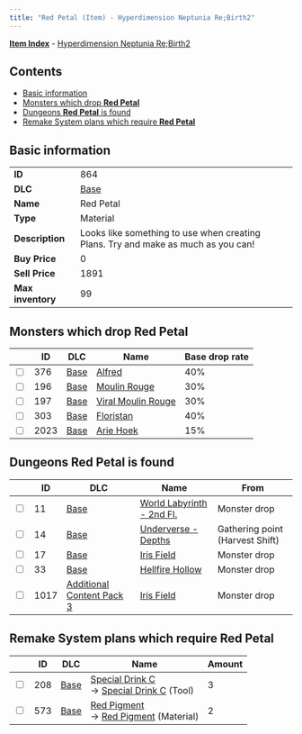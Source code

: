 ```yaml
---
title: "Red Petal (Item) - Hyperdimension Neptunia Re;Birth2"
---
```


[**Item Index**](/neptunia/rb2/item/index.html) - [Hyperdimension Neptunia Re;Birth2](/neptunia/rb2)

## Contents

- [Basic information](#basic-information)
- [Monsters which drop **Red Petal**](#monsters-which-drop-red-petal)
- [Dungeons **Red Petal** is found](#dungeons-red-petal-is-found)
- [Remake System plans which require **Red Petal**](#remake-system-plans-which-require-red-petal)

## Basic information

|   |   |
| -- | -- |
| **ID** | 864 |
| **DLC** | [Base](/neptunia/rb2/dlc/0-base.html) |
| **Name** | Red Petal |
| **Type** | Material |
| **Description** | Looks like something to use when creating Plans. Try and make as much as you can! |
| **Buy Price** | 0 |
| **Sell Price** | 1891 |
| **Max inventory** | 99 |

## Monsters which drop **Red Petal**

|    | ID | DLC | Name | Base drop rate |
| -- | -- | --- | ---- | -------------- |
| <input type="checkbox" id="rb2-monster-0-376" class="trackbox" /> | 376 | [Base](/neptunia/rb2/dlc/0-base.html) | [Alfred](/neptunia/rb2/monster/0-376-alfred.html) | 40% |
| <input type="checkbox" id="rb2-monster-0-196" class="trackbox" /> | 196 | [Base](/neptunia/rb2/dlc/0-base.html) | [Moulin Rouge](/neptunia/rb2/monster/0-196-moulin-rouge.html) | 30% |
| <input type="checkbox" id="rb2-monster-0-197" class="trackbox" /> | 197 | [Base](/neptunia/rb2/dlc/0-base.html) | [Viral Moulin Rouge](/neptunia/rb2/monster/0-197-viral-moulin-rouge.html) | 30% |
| <input type="checkbox" id="rb2-monster-0-303" class="trackbox" /> | 303 | [Base](/neptunia/rb2/dlc/0-base.html) | [Floristan](/neptunia/rb2/monster/0-303-floristan.html) | 40% |
| <input type="checkbox" id="rb2-monster-0-2023" class="trackbox" /> | 2023 | [Base](/neptunia/rb2/dlc/0-base.html) | [Arie Hoek](/neptunia/rb2/monster/0-2023-arie-hoek.html) | 15% |

## Dungeons **Red Petal** is found

|    | ID | DLC | Name | From |
| -- | -- | --- | ---- | ---- |
| <input type="checkbox" id="rb2-dungeon-0-11" class="trackbox" /> | 11 | [Base](/neptunia/rb2/dlc/0-base.html) | [World Labyrinth - 2nd Fl.](/neptunia/rb2/dungeon/0-11-world-labyrinth-2nd-fl.html) | Monster drop |
| <input type="checkbox" id="rb2-dungeon-0-14" class="trackbox" /> | 14 | [Base](/neptunia/rb2/dlc/0-base.html) | [Underverse - Depths](/neptunia/rb2/dungeon/0-14-underverse-depths.html) | Gathering point (Harvest Shift) |
| <input type="checkbox" id="rb2-dungeon-0-17" class="trackbox" /> | 17 | [Base](/neptunia/rb2/dlc/0-base.html) | [Iris Field](/neptunia/rb2/dungeon/0-17-iris-field.html) | Monster drop |
| <input type="checkbox" id="rb2-dungeon-0-33" class="trackbox" /> | 33 | [Base](/neptunia/rb2/dlc/0-base.html) | [Hellfire Hollow](/neptunia/rb2/dungeon/0-33-hellfire-hollow.html) | Monster drop |
| <input type="checkbox" id="rb2-dungeon-5-1017" class="trackbox" /> | 1017 | [Additional Content Pack 3](/neptunia/rb2/dlc/5-pack3.html) | [Iris Field](/neptunia/rb2/dungeon/5-1017-iris-field.html) | Monster drop |

## Remake System plans which require **Red Petal**

|    | ID | DLC | Name | Amount |
| -- | -- | --- | ---- | ------ |
| <input type="checkbox" id="rb2-remake-0-208" class="trackbox" /> | 208 | [Base](/neptunia/rb2/dlc/0-base.html) | [Special Drink C](/neptunia/rb2/remake/0-208-special-drink-c.html)<br />→ [Special Drink C](/neptunia/rb2/item/0-10-special-drink-c.html) (Tool) | 3 |
| <input type="checkbox" id="rb2-remake-0-573" class="trackbox" /> | 573 | [Base](/neptunia/rb2/dlc/0-base.html) | [Red Pigment](/neptunia/rb2/remake/0-573-red-pigment.html)<br />→ [Red Pigment](/neptunia/rb2/item/0-1030-red-pigment.html) (Material) | 2 |